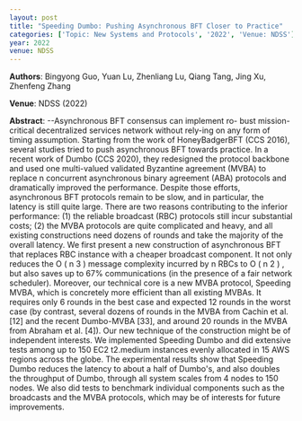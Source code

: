 ```yaml
---
layout: post
title: "Speeding Dumbo: Pushing Asynchronous BFT Closer to Practice"
categories: ['Topic: New Systems and Protocols', '2022', 'Venue: NDSS']
year: 2022
venue: NDSS
---
```

**Authors**: Bingyong Guo, Yuan Lu, Zhenliang Lu, Qiang Tang, Jing Xu, Zhenfeng Zhang

**Venue**: NDSS (2022)

**Abstract**: --Asynchronous BFT consensus can implement ro- bust mission-critical decentralized services network without rely-ing on any form of timing assumption. Starting from the work of HoneyBadgerBFT (CCS 2016), several studies tried to push asynchronous BFT towards practice. In a recent work of Dumbo (CCS 2020), they redesigned the protocol backbone and used one multi-valued validated Byzantine agreement (MVBA) to replace n concurrent asynchronous binary agreement (ABA) protocols and dramatically improved the performance. Despite those efforts, asynchronous BFT protocols remain to be slow, and in particular, the latency is still quite large. There are two reasons contributing to the inferior performance: (1) the reliable broadcast (RBC) protocols still incur substantial costs; (2) the MVBA protocols are quite complicated and heavy, and all existing constructions need dozens of rounds and take the majority of the overall latency. We first present a new construction of asynchronous BFT that replaces RBC instance with a cheaper broadcast component. It not only reduces the O ( n 3 ) message complexity incurred by n RBCs to O ( n 2 ) , but also saves up to 67% communications (in the presence of a fair network scheduler). Moreover, our technical core is a new MVBA protocol, Speeding MVBA, which is concretely more efficient than all existing MVBAs. It requires only 6 rounds in the best case and expected 12 rounds in the worst case (by contrast, several dozens of rounds in the MVBA from Cachin et al. [12] and the recent Dumbo-MVBA [33], and around 20 rounds in the MVBA from Abraham et al. [4]). Our new technique of the construction might be of independent interests. We implemented Speeding Dumbo and did extensive tests among up to 150 EC2 t2.medium instances evenly allocated in 15 AWS regions across the globe. The experimental results show that Speeding Dumbo reduces the latency to about a half of Dumbo's, and also doubles the throughput of Dumbo, through all system scales from 4 nodes to 150 nodes. We also did tests to benchmark individual components such as the broadcasts and the MVBA protocols, which may be of interests for future improvements.
